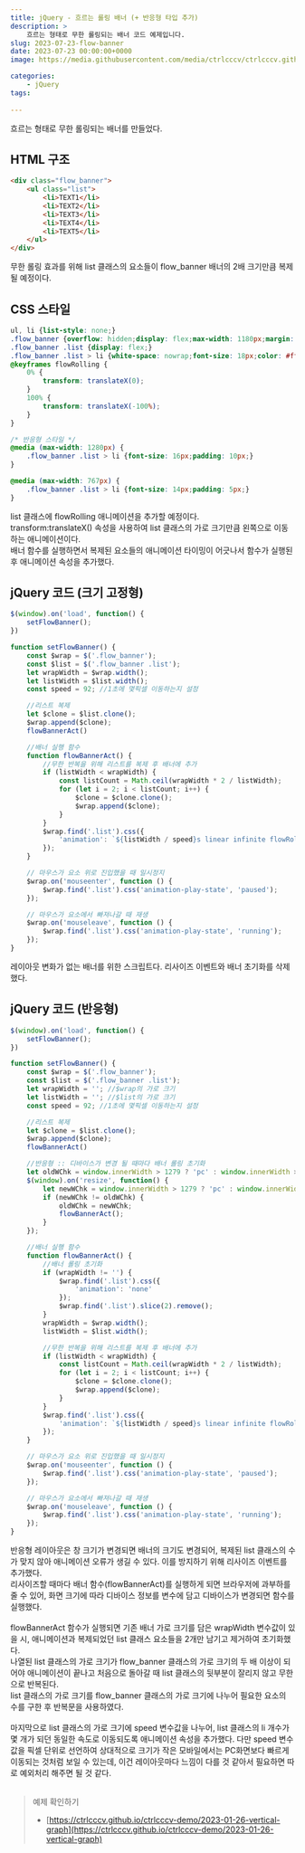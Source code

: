 ```yaml
---
title: jQuery - 흐르는 롤링 배너 (+ 반응형 타입 추가)
description: >  
    흐르는 형태로 무한 롤링되는 배너 코드 예제입니다.
slug: 2023-07-23-flow-banner
date: 2023-07-23 00:00:00+0000
image: https://media.githubusercontent.com/media/ctrlcccv/ctrlcccv.github.io/master/assets/img/post/flow-banner.webp

categories:
    - jQuery
tags:
    
---
```

흐르는 형태로 무한 롤링되는 배너를 만들었다.  

## HTML 구조
```html
<div class="flow_banner">
    <ul class="list">
        <li>TEXT1</li>
        <li>TEXT2</li>
        <li>TEXT3</li>
        <li>TEXT4</li>
        <li>TEXT5</li>
    </ul>
</div>
```
무한 롤링 효과를 위해 list 클래스의 요소들이 flow_banner 배너의 2배 크기만큼 복제될 예정이다.  

## CSS 스타일
```css
ul, li {list-style: none;}
.flow_banner {overflow: hidden;display: flex;max-width: 1180px;margin: 30px auto;background: #000;}
.flow_banner .list {display: flex;}
.flow_banner .list > li {white-space: nowrap;font-size: 18px;color: #fff;padding: 20px;}
@keyframes flowRolling {
    0% {
        transform: translateX(0);
    }
    100% {
        transform: translateX(-100%);
    }
}

/* 반응형 스타일 */
@media (max-width: 1280px) {
    .flow_banner .list > li {font-size: 16px;padding: 10px;}
}

@media (max-width: 767px) {
    .flow_banner .list > li {font-size: 14px;padding: 5px;}
}
```
list 클래스에 flowRolling 애니메이션을 추가할 예정이다.  
transform:translateX() 속성을 사용하여 list 클래스의 가로 크기만큼 왼쪽으로 이동하는 애니메이션이다.  
배너 함수를 실행하면서 복제된 요소들의 애니메이션 타이밍이 어긋나서 함수가 실행된 후 애니메이션 속성을 추가했다.  

## jQuery 코드 (크기 고정형)
```js
$(window).on('load', function() {
    setFlowBanner();
})

function setFlowBanner() {
    const $wrap = $('.flow_banner');
    const $list = $('.flow_banner .list');
    let wrapWidth = $wrap.width();
    let listWidth = $list.width();
    const speed = 92; //1초에 몇픽셀 이동하는지 설정

    //리스트 복제
    let $clone = $list.clone();
    $wrap.append($clone);
    flowBannerAct()

    //배너 실행 함수
    function flowBannerAct() {
        //무한 반복을 위해 리스트를 복제 후 배너에 추가
        if (listWidth < wrapWidth) {
            const listCount = Math.ceil(wrapWidth * 2 / listWidth);
            for (let i = 2; i < listCount; i++) {
                $clone = $clone.clone();
                $wrap.append($clone);
            }
        }
        $wrap.find('.list').css({
            'animation': `${listWidth / speed}s linear infinite flowRolling`
        });
    }

    // 마우스가 요소 위로 진입했을 때 일시정지
    $wrap.on('mouseenter', function () {
        $wrap.find('.list').css('animation-play-state', 'paused');
    });

    // 마우스가 요소에서 빠져나갈 때 재생
    $wrap.on('mouseleave', function () {
        $wrap.find('.list').css('animation-play-state', 'running');
    });
}
```
레이아웃 변화가 없는 배너를 위한 스크립트다. 리사이즈 이벤트와 배너 초기화를 삭제했다.  

<script async src="https://pagead2.googlesyndication.com/pagead/js/adsbygoogle.js?client=ca-pub-8535540836842352" crossorigin="anonymous"></script>
<ins class="adsbygoogle"
     style="display:block; text-align:center;"
     data-ad-layout="in-article"
     data-ad-format="fluid"
     data-ad-client="ca-pub-8535540836842352"
     data-ad-slot="2974559225"></ins>
<script>
     (adsbygoogle = window.adsbygoogle || []).push({});
</script>

## jQuery 코드 (반응형)
```js
$(window).on('load', function() {
    setFlowBanner();
})

function setFlowBanner() {
    const $wrap = $('.flow_banner');
    const $list = $('.flow_banner .list');
    let wrapWidth = ''; //$wrap의 가로 크기
    let listWidth = ''; //$list의 가로 크기
    const speed = 92; //1초에 몇픽셀 이동하는지 설정

    //리스트 복제
    let $clone = $list.clone();
    $wrap.append($clone);
    flowBannerAct()

    //반응형 :: 디바이스가 변경 될 때마다 배너 롤링 초기화
    let oldWChk = window.innerWidth > 1279 ? 'pc' : window.innerWidth > 767 ? 'ta' : 'mo';
    $(window).on('resize', function() {
        let newWChk = window.innerWidth > 1279 ? 'pc' : window.innerWidth > 767 ? 'ta' : 'mo';
        if (newWChk != oldWChk) {
            oldWChk = newWChk;
            flowBannerAct();
        }
    });

    //배너 실행 함수
    function flowBannerAct() {
        //배너 롤링 초기화
        if (wrapWidth != '') {
            $wrap.find('.list').css({
                'animation': 'none'
            });
            $wrap.find('.list').slice(2).remove();
        }
        wrapWidth = $wrap.width();
        listWidth = $list.width();

        //무한 반복을 위해 리스트를 복제 후 배너에 추가
        if (listWidth < wrapWidth) {
            const listCount = Math.ceil(wrapWidth * 2 / listWidth);
            for (let i = 2; i < listCount; i++) {
                $clone = $clone.clone();
                $wrap.append($clone);
            }
        }
        $wrap.find('.list').css({
            'animation': `${listWidth / speed}s linear infinite flowRolling`
        });
    }

    // 마우스가 요소 위로 진입했을 때 일시정지
    $wrap.on('mouseenter', function () {
        $wrap.find('.list').css('animation-play-state', 'paused');
    });

    // 마우스가 요소에서 빠져나갈 때 재생
    $wrap.on('mouseleave', function () {
        $wrap.find('.list').css('animation-play-state', 'running');
    });
}
```
반응형 레이아웃은 창 크기가 변경되면 배너의 크기도 변경되어, 복제된 list 클래스의 수가 맞지 않아 애니메이션 오류가 생길 수 있다. 이를 방지하기 위해 리사이즈 이벤트를 추가했다.  
리사이즈할 때마다 배너 함수(flowBannerAct)를 실행하게 되면 브라우저에 과부하를 줄 수 있어, 화면 크기에 따라 디바이스 정보를 변수에 담고 디바이스가 변경되면 함수를 실행했다.  
<br>
flowBannerAct 함수가 실행되면 기존 배너 가로 크기를 담은 wrapWidth 변수값이 있을 시, 애니메이션과 복제되었던 list 클래스 요소들을 2개만 남기고 제거하여 초기화했다.  
나열된 list 클래스의 가로 크기가 flow_banner 클래스의 가로 크기의 두 배 이상이 되어야 애니메이션이 끝나고 처음으로 돌아갈 때 list 클래스의 뒷부분이 잘리지 않고 무한으로 반복된다.  
list 클래스의 가로 크기를 flow_banner 클래스의 가로 크기에 나누어 필요한 요소의 수를 구한 후 반복문을 사용하였다.  
<br>
마지막으로 list 클래스의 가로 크기에 speed 변수값을 나누어, list 클래스의 li 개수가 몇 개가 되던 동일한 속도로 이동되도록 애니메이션 속성을 추가했다. 다만 speed 변수값을 픽셀 단위로 선언하여 상대적으로 크기가 작은 모바일에서는 PC화면보다 빠르게 이동되는 것처럼 보일 수 있는데, 이건 레이아웃마다 느낌이 다를 것 같아서 필요하면 따로 예외처리 해주면 될 것 같다.  
<br>


> 예제 확인하기 
> * [https://ctrlcccv.github.io/ctrlcccv-demo/2023-01-26-vertical-graph](https://ctrlcccv.github.io/ctrlcccv-demo/2023-01-26-vertical-graph)  

